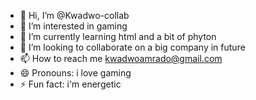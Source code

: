 - 👋 Hi, I’m @Kwadwo-collab
- 👀 I’m interested in gaming
- 🌱 I’m currently learning html and a bit of phyton
- 💞️ I’m looking to collaborate on a big company in future
- 📫 How to reach me kwadwoamrado@gmail.com 
- 😄 Pronouns: i love gaming
- ⚡ Fun fact: i'm energetic

<!---
Kwadwo-collab/Kwadwo-collab is a ✨ special ✨ repository because its `README.md` (this file) appears on your GitHub profile.
You can click the Preview link to take a look at your changes.
--->
